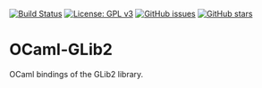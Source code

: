 [![Build Status](https://travis-ci.org/cedlemo/OCaml-GLib2.svg?branch=master)](https://travis-ci.org/cedlemo/OCaml-GLib2)
[![License: GPL v3](https://img.shields.io/badge/License-GPL%20v3-blue.svg)](https://www.gnu.org/licenses/gpl-3.0)
[![GitHub issues](https://img.shields.io/github/issues/cedlemo/OCaml-GLib2.svg)](https://github.com/cedlemo/OCaml-GLib2/issues)
[![GitHub stars](https://img.shields.io/github/stars/cedlemo/OCaml-GLib2.svg)](https://github.com/cedlemo/OCaml-GLib2/stargazers)

# OCaml-GLib2

OCaml bindings of the GLib2 library.
